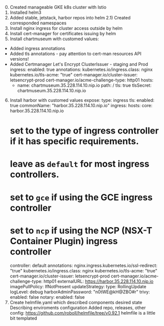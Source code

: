 0) Created manageable GKE k8s cluster with Istio
1) Installed helm3
2) Added stable, jetstack, harbor repos into helm
2.1) Created corresponded namespaces
3) Install nginx ingress for cluster access outside by helm
4) Install cert-manager for certificates issuing by helm
5) Install chartmuseum with customed values:
* Added ingress annotations
* Added tls annotations - pay attention to cert-man resources API versions!
* Added Certmanager Let's Encrypt ClusterIssuer - staging and Prod
ingress:
  enabled: true
  annotations:
    kubernetes.io/ingress.class: nginx
    kubernetes.io/tls-acme: "true"
    cert-manager.io/cluster-issuer: letsencrypt-prod
    cert-manager.io/acme-challenge-type: http01
  hosts:
    - name: chartmuseum.35.228.114.10.nip.io
      path: /
      tls: true
      tlsSecret: chartmuseum.35.228.114.10.nip.io
6) Install harbor with customed values
expose:
  type: ingress
  tls:
    enabled: true
    commonName: "harbor.35.228.114.10.nip.io"
  ingress:
    hosts:
      core: harbor.35.228.114.10.nip.io
    # set to the type of ingress controller if it has specific requirements.
    # leave as `default` for most ingress controllers.
    # set to `gce` if using the GCE ingress controller
    # set to `ncp` if using the NCP (NSX-T Container Plugin) ingress controller
    controller: default
    annotations:
      nginx.ingress.kubernetes.io/ssl-redirect: "true"
      kubernetes.io/ingress.class: nginx
      kubernetes.io/tls-acme: "true"
      cert-manager.io/cluster-issuer: letsencrypt-prod
      cert-manager.io/acme-challenge-type: http01
externalURL: https://harbor.35.228.114.10.nip.io
imagePullPolicy: IfNotPresent
updateStrategy:
  type: RollingUpdate
logLevel: debug
harborAdminPassword: "n0tWE@kH@ZBO#r"
trivy:
  enabled: false
notary:
  enabled: false
7) Create helmfile.yaml which described components desired state
Describing enviroments configuration
Added repo, releases, other config: https://github.com/roboll/helmfile/tree/v0.92.1
helmfile is a little bit templated
